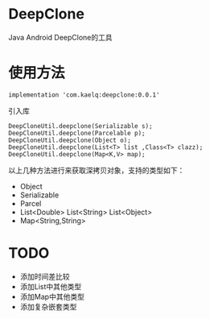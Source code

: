 # DeepClone
Java Android DeepClone的工具

# 使用方法

```
implementation 'com.kaelq:deepclone:0.0.1'
```
引入库

```
DeepCloneUtil.deepclone(Serializable s);
DeepCloneUtil.deepclone(Parcelable p);
DeepCloneUtil.deepclone(Object o);
DeepCloneUtil.deepclone(List<T> list ,Class<T> clazz);
DeepCloneUtil.deepclone(Map<K,V> map);
```
以上几种方法进行来获取深拷贝对象，支持的类型如下：

* Object
* Serializable
* Parcel
* List\<Double>  List\<String>  List\<Object>
* Map\<String,String>

# TODO
* 添加时间差比较
* 添加List中其他类型
* 添加Map中其他类型
* 添加复杂嵌套类型
